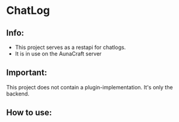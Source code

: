 # ChatLog
## Info:
- This project serves as a restapi for chatlogs.
- It is in use on the AunaCraft server
## Important:
This project does not contain a plugin-implementation. It's only the backend.
## How to use:

